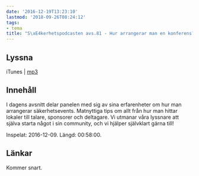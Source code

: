 ```yaml
---
date: '2016-12-19T13:23:10'
lastmod: '2018-09-26T08:24:12'
tags:
- tema
title: "S\xE4kerhetspodcasten avs.81 - Hur arrangerar man en konferens?"
---
```

## Lyssna

iTunes \| [mp3](http://traffic.libsyn.com/sakerhetspodcasten/Arrangera_ett_event_mixdown_01.mp3)

## Innehåll

I dagens avsnitt delar panelen med sig av sina erfarenheter om hur man arrangerar
säkerhetsevents. Matnyttiga tips om allt från hur man hittar lokaler till talare,
sponsorer och deltagare. Vi utmanar våra lyssnare att själva starta något i sin community,
och vi hjälper självklart gärna till!

Inspelat: 2016-12-09. Längd: 00:58:00.

## Länkar

Kommer snart.

